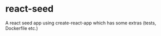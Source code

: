 # react-seed
A react seed app using create-react-app which has some extras (tests, Dockerfile etc.)
